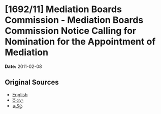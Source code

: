# [1692/11] Mediation Boards Commission - Mediation Boards Commission Notice Calling for Nomination for the Appointment of Mediation

**Date:** 2011-02-08

## Original Sources

- [English](https://documents.gov.lk/view/extra-gazettes/2011/2/1692-11_E.pdf)
- [සිංහල](https://documents.gov.lk/view/extra-gazettes/2011/2/1692-11_S.pdf)
- [தமிழ்](https://documents.gov.lk/view/extra-gazettes/2011/2/1692-11_T.pdf)
